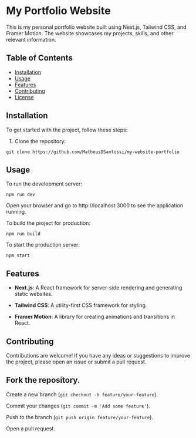 # My Portfolio Website

This is my personal portfolio website built using Next.js, Tailwind CSS, and Framer Motion. The website showcases my projects, skills, and other relevant information.

## Table of Contents

- [Installation](#installation)
- [Usage](#usage)
- [Features](#features)
- [Contributing](#contributing)
- [License](#license)

## Installation

To get started with the project, follow these steps:

1. Clone the repository:

  `git clone https://github.com/MatheusDSantossi/my-website-portfolio`

## Usage

To run the development server:

`npm run dev`

Open your browser and go to http://localhost:3000 to see the application running.

To build the project for production:

`npm run build`

To start the production server:

`npm start`

## Features

* **Next.js**: A React framework for server-side rendering and generating static websites.

* **Tailwind CSS**: A utility-first CSS framework for styling.

* **Framer Motion**: A library for creating animations and transitions in React.

## Contributing

Contributions are welcome! If you have any ideas or suggestions to improve the project, please open an issue or submit a pull request.

## Fork the repository.

Create a new branch (`git checkout -b feature/your-feature`).

Commit your changes (`git commit -m 'Add some feature'`).

Push to the branch (`git push origin feature/your-feature`).

Open a pull request.
